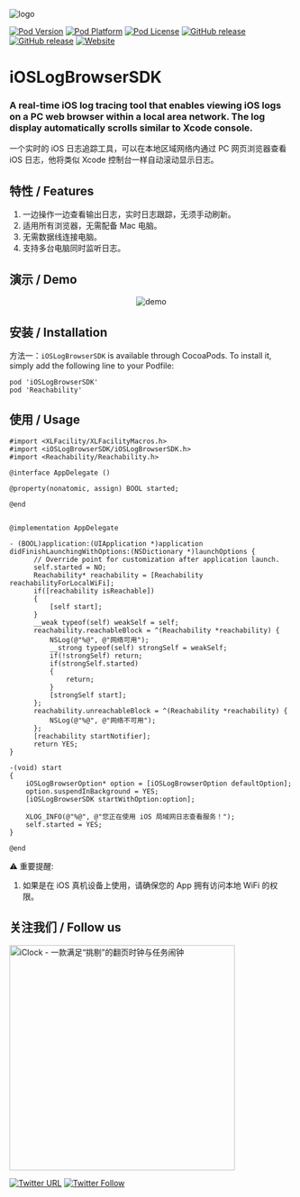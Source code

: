 ![logo](https://github.com/pcjbird/iOSLogBrowserSDK/raw/master/logo.png)

[![Pod Version](http://img.shields.io/cocoapods/v/iOSLogBrowserSDK.svg?style=flat)](https://cocoapods.org/pods/iOSLogBrowserSDK)
[![Pod Platform](http://img.shields.io/cocoapods/p/iOSLogBrowserSDK.svg?style=flat)](https://cocoapods.org/pods/iOSLogBrowserSDK)
[![Pod License](http://img.shields.io/cocoapods/l/iOSLogBrowserSDK.svg)]()
[![GitHub release](https://img.shields.io/github/release/pcjbird/iOSLogBrowserSDK.svg)](https://github.com/pcjbird/iOSLogBrowserSDK/releases)
[![GitHub release](https://img.shields.io/github/release-date/pcjbird/iOSLogBrowserSDK.svg)](https://github.com/pcjbird/iOSLogBrowserSDK/releases)
[![Website](https://img.shields.io/website-pcjbird-down-green-red/https/shields.io.svg?label=author)](https://pcjbird.github.io)

# iOSLogBrowserSDK

### A real-time iOS log tracing tool that enables viewing iOS logs on a PC web browser within a local area network. The log display automatically scrolls similar to Xcode console.

一个实时的 iOS 日志追踪工具，可以在本地区域网络内通过 PC 网页浏览器查看 iOS 日志，他将类似 Xcode 控制台一样自动滚动显示日志。

## 特性 / Features

1. 一边操作一边查看输出日志，实时日志跟踪，无须手动刷新。
2. 适用所有浏览器，无需配备 Mac 电脑。
3. 无需数据线连接电脑。
4. 支持多台电脑同时监听日志。

## 演示 / Demo

<p align="center"><img src="https://github.com/pcjbird/iOSLogBrowserSDK/raw/master/demo.jpg" title="demo"></p>

## 安装 / Installation

方法一：`iOSLogBrowserSDK` is available through CocoaPods. To install it, simply add the following line to your Podfile:

```
pod 'iOSLogBrowserSDK'
pod 'Reachability'
```

## 使用 / Usage

```objc
#import <XLFacility/XLFacilityMacros.h>
#import <iOSLogBrowserSDK/iOSLogBrowserSDK.h>
#import <Reachability/Reachability.h>
```

```objc
@interface AppDelegate ()

@property(nonatomic, assign) BOOL started;

@end
```

```objc

@implementation AppDelegate

- (BOOL)application:(UIApplication *)application didFinishLaunchingWithOptions:(NSDictionary *)launchOptions {
      // Override point for customization after application launch.
      self.started = NO;
      Reachability* reachability = [Reachability reachabilityForLocalWiFi];
      if([reachability isReachable])
      {
          [self start];
      }
      __weak typeof(self) weakSelf = self;
      reachability.reachableBlock = ^(Reachability *reachability) {
          NSLog(@"%@", @"网络可用");
          __strong typeof(self) strongSelf = weakSelf;
          if(!strongSelf) return;
          if(strongSelf.started)
          {
              return;
          }
          [strongSelf start];
      };
      reachability.unreachableBlock = ^(Reachability *reachability) {
          NSLog(@"%@", @"网络不可用");
      };
      [reachability startNotifier];
      return YES;
}

-(void) start
{
    iOSLogBrowserOption* option = [iOSLogBrowserOption defaultOption];
    option.suspendInBackground = YES;
    [iOSLogBrowserSDK startWithOption:option];

    XLOG_INFO(@"%@", @"您正在使用 iOS 局域网日志查看服务！");
    self.started = YES;
}

@end

```

⚠️ 重要提醒:

1. 如果是在 iOS 真机设备上使用，请确保您的 App 拥有访问本地 WiFi 的权限。

## 关注我们 / Follow us

<a href="https://itunes.apple.com/cn/app/iclock-一款满足-挑剔-的翻页时钟与任务闹钟/id1128196970?pt=117947806&ct=com.github.pcjbird.QuickTraceiOSLogger&mt=8"><img src="https://github.com/pcjbird/AssetsExtractor/raw/master/iClock.gif" width="400" title="iClock - 一款满足“挑剔”的翻页时钟与任务闹钟"></a>

[![Twitter URL](https://img.shields.io/twitter/url/http/shields.io.svg?style=social)](https://twitter.com/intent/tweet?text=https://github.com/pcjbird/QuickTraceiOSLogger)
[![Twitter Follow](https://img.shields.io/twitter/follow/pcjbird.svg?style=social)](https://twitter.com/pcjbird)
